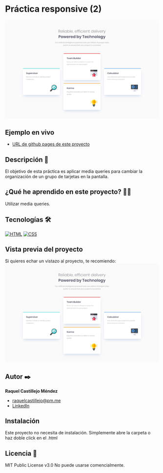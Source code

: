 # Práctica responsive (2)

![Imagen del proyecto](https://github.com/raquel-castillejo/009-responsive2/blob/main/_design/desktop-design.jpg)

## Ejemplo en vivo

- [URL de github pages de este proyecto](https://raquel-castillejo.github.io/009-responsive2/)

## Descripción 📑

El objetivo de esta práctica es aplicar media queries para cambiar la organización de un grupo de tarjetas en la pantalla.

## ¿Qué he aprendido en este proyecto? 🙇🏻

Utilizar media queries.

## Tecnologías 🛠

<!-- Iconos sacados de: https://github.com/hendrasob/badges/blob/master/README.md y https://github.com/alexandresanlim/Badges4-README.md-Profile -->

[![HTML](https://img.shields.io/badge/HTML5-E34F26?style=for-the-badge&logo=html5&logoColor=white)](https://es.wikipedia.org/wiki/HTML5)
[![CSS](https://img.shields.io/badge/CSS3-1572B6?style=for-the-badge&logo=css3&logoColor=white)](https://es.wikipedia.org/wiki/CSS)

## Vista previa del proyecto

Si quieres echar un vistazo al proyecto, te recomiendo:
![Captura del proyecto](https://github.com/raquel-castillejo/009-responsive2/blob/main/_design/desktop-design.jpg)

## Autor ✒️

**Raquel Castillejo Méndez**

- [raquelcastillejo@pm.me](raquelcastillejo@pm.me)
- [LinkedIn](https://www.linkedin.com/in/raquel-castillejo-mendez)

## Instalación

Este proyecto no necesita de instalación. Simplemente abre la carpeta o haz doble click en el .html

## Licencia 📄

MIT Public License v3.0
No puede usarse comencialmente.
